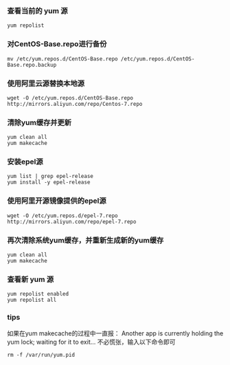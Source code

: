 ### 查看当前的 yum 源

```shell
yum repolist
```

### 对CentOS-Base.repo进行备份

```shell
mv /etc/yum.repos.d/CentOS-Base.repo /etc/yum.repos.d/CentOS-Base.repo.backup
```

### 使用阿里云源替换本地源

```shell
wget -O /etc/yum.repos.d/CentOS-Base.repo http://mirrors.aliyun.com/repo/Centos-7.repo
```

### 清除yum缓存并更新

```shell
yum clean all
yum makecache
```

### 安装epel源

```shell
yum list | grep epel-release 
yum install -y epel-release
```

### 使用阿里开源镜像提供的epel源

```shell
wget -O /etc/yum.repos.d/epel-7.repo http://mirrors.aliyun.com/repo/epel-7.repo
```

### 再次清除系统yum缓存，并重新生成新的yum缓存

```shell
yum clean all
yum makecache
```

### 查看新 yum 源

```shell
yum repolist enabled
yum repolist all
```



### tips

如果在yum makecache的过程中一直报：
Another app is currently holding the yum lock; waiting for it to exit...
不必慌张，输入以下命令即可

```shell
rm -f /var/run/yum.pid
```

